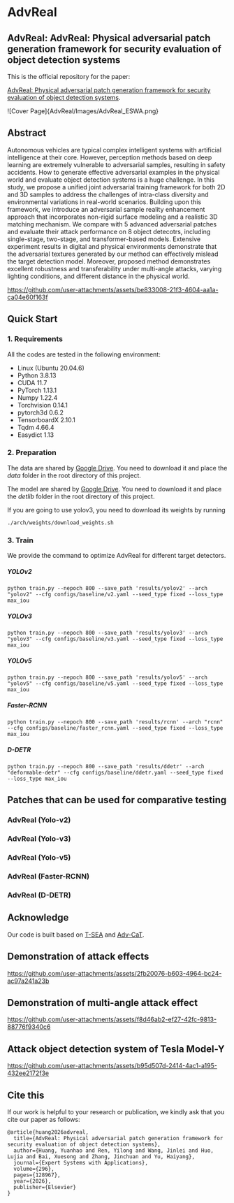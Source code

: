 # AdvReal
## AdvReal: AdvReal: Physical adversarial patch generation framework for security evaluation of object detection systems

This is the official repository for the paper:

[AdvReal: Physical adversarial patch generation framework for security evaluation of object detection systems](https://doi.org/10.1016/j.eswa.2025.128967).


![Cover Page]{AdvReal/Images/AdvReal_ESWA.png}

## Abstract
Autonomous vehicles are typical complex intelligent systems with artificial intelligence at their core. However, perception methods based on deep learning are extremely vulnerable to adversarial samples, resulting in safety accidents. How to generate effective adversarial examples in the physical world and evaluate object detection systems is a huge challenge. In this study, we propose a unified joint adversarial training framework for both 2D and 3D samples to address the challenges of intra-class diversity and environmental variations in real-world scenarios. Building upon this framework, we introduce an adversarial sample reality enhancement approach that incorporates non-rigid surface modeling and a realistic 3D matching mechanism. We compare with 5 advanced adversarial patches and evaluate their attack performance on 8 object detecotrs, including single-stage, two-stage, and transformer-based models. Extensive experiment results in digital and physical environments demonstrate that the adversarial textures generated by our method can effectively mislead the target detection model. Moreover, proposed method demonstrates excellent robustness and transferability under multi-angle attacks, varying lighting conditions, and different distance in the physical world. 

https://github.com/user-attachments/assets/be833008-21f3-4604-aa1a-ca04e60f163f

## Quick Start

### 1. Requirements
All the codes are tested in the following environment:
* Linux (Ubuntu 20.04.6)
* Python 3.8.13
* CUDA 11.7
* PyTorch 1.13.1
* Numpy 1.22.4
* Torchvision 0.14.1
* pytorch3d 0.6.2
* TensorboardX 2.10.1
* Tqdm 4.66.4
* Easydict 1.13

### 2. Preparation
The data are shared by [Google Drive](https://drive.google.com/file/d/166N0qA8qGMSUby7EAqajfrlZeXoMrypf/view?usp=drive_link). You need to download it and place the *data* folder in the root directory of this project. 

The model are shared by [Google Drive](https://drive.google.com/file/d/1EwAvmoieebM5yrBKuOlutRZDw3LHhq7x/view?usp=drive_link). You need to download it and place the *detlib* folder in the root directory of this project. 

If you are going to use yolov3, you need to download its weights by running
```
./arch/weights/download_weights.sh
```
### 3. Train
We provide the command to optimize AdvReal for different target detectors.

##### YOLOv2
```
python train.py --nepoch 800 --save_path 'results/yolov2' --arch "yolov2" --cfg configs/baseline/v2.yaml --seed_type fixed --loss_type max_iou
```
##### YOLOv3
```
python train.py --nepoch 800 --save_path 'results/yolov3' --arch "yolov3" --cfg configs/baseline/v3.yaml --seed_type fixed --loss_type max_iou
```
##### YOLOv5
```
python train.py --nepoch 800 --save_path 'results/yolov5' --arch "yolov5" --cfg configs/baseline/v5.yaml --seed_type fixed --loss_type max_iou
```
##### Faster-RCNN
```
python train.py --nepoch 800 --save_path 'results/rcnn' --arch "rcnn" --cfg configs/baseline/faster_rcnn.yaml --seed_type fixed --loss_type max_iou
```
##### D-DETR
```
python train.py --nepoch 800 --save_path 'results/ddetr' --arch "deformable-detr" --cfg configs/baseline/ddetr.yaml --seed_type fixed --loss_type max_iou
```

## Patches that can be used for comparative testing

### AdvReal (Yolo-v2)


### AdvReal (Yolo-v3)


### AdvReal (Yolo-v5)


### AdvReal (Faster-RCNN)


### AdvReal (D-DETR)



## Acknowledge
Our code is built based on [T-SEA](https://github.com/VDIGPKU/T-SEA) and [Adv-CaT](https://github.com/WhoTHU/Adversarial_camou).


## Demonstration of attack effects

https://github.com/user-attachments/assets/2fb20076-b603-4964-bc24-ac97a241a23b

## Demonstration of multi-angle attack effect

https://github.com/user-attachments/assets/f8d46ab2-ef27-42fc-9813-88776f9340c6

## Attack object detection system of  Tesla Model-Y

https://github.com/user-attachments/assets/b95d507d-2414-4ac1-a195-432ee2172f3e

## Cite this
If our work is helpful to your research or publication, we kindly ask that you cite our paper as follows:
```
@article{huang2026advreal,
  title={AdvReal: Physical adversarial patch generation framework for security evaluation of object detection systems},
  author={Huang, Yuanhao and Ren, Yilong and Wang, Jinlei and Huo, Lujia and Bai, Xuesong and Zhang, Jinchuan and Yu, Haiyang},
  journal={Expert Systems with Applications},
  volume={296},
  pages={128967},
  year={2026},
  publisher={Elsevier}
}
```
